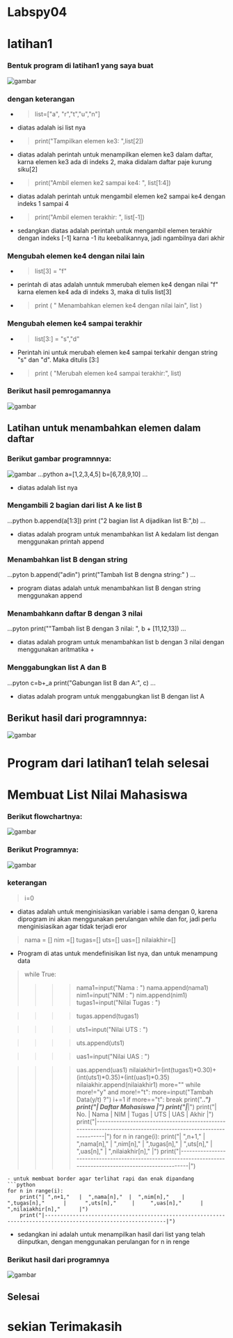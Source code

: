 # Labspy04
# latihan1
### Bentuk program di latihan1 yang saya buat
![gambar](ss/ss1.png)
### dengan keterangan 
- > list=["a", "r","t","u","n"]
- diatas adalah isi list nya
- > print("Tampilkan elemen ke3: ",list[2])
- diatas adalah perintah untuk menampilkan elemen ke3 dalam daftar, karna elemen ke3 ada di indeks 2, maka didalam daftar paje kurung siku[2]
- > print("Ambil elemen ke2 sampai ke4: ", list[1:4])
- diatas adalah perintah untuk mengambil elemen ke2 sampai ke4 dengan indeks 1 sampai 4
- > print("Ambil elemen terakhir: ", list[-1])
- sedangkan diatas adalah perintah untuk mengambil elemen terakhir dengan indeks [-1] karna -1 itu keebalikannya, jadi ngambilnya dari akhir
### Mengubah elemen ke4 dengan nilai lain
- > list[3] = "f" 
- perintah di atas adalah unntuk mmerubah elemen ke4 dengan nilai "f" karna elemen ke4 ada di indeks 3, maka di tulis list[3]
- > print ( " Menambahkan elemen ke4 dengan nilai lain", list )
### Mengubah elemen ke4 sampai terakhir
- > list[3:] = "s","d"
- Perintah ini untuk merubah elemen ke4 sampai terkahir dengan string "s" dan "d". Maka ditulis [3:]
- > print ( "Merubah elemen ke4 sampai terakhir:", list)
### Berikut hasil pemrogamannya
![gambar](ss/ss2.png)

## Latihan untuk menambahkan elemen dalam daftar 
### Berikut gambar programnnya:
![gambar](ss/ss3.png)
...python
a=[1,2,3,4,5]
b=[6,7,8,9,10]
...
- diatas adalah list nya
### Mengambili 2 bagian dari list A ke list B
...python
b.append(a[1:3])
print ("2 bagian list A dijadikan list B:",b)
...
- diatas adalah program untuk menambahkan list A kedalam list dengan menggunakan printah append
### Menambahkan list B dengan string
...pyton
b.append("adin")
print("Tambah list B dengna string:" )
...
- program diatas adalah untuk menambahkan list B dengan string menggunakan append
### Menambahkann daftar B dengan 3 nilai
...pyton
print(""Tambah list B dengan 3 nilai: ", b + [11,12,13])
...
- diatas adalah program untuk menambahkan list b dengan 3 nilai dengan menggunakan aritmatika +

### Menggabungkan list A dan B
...pyton
c=b+_a
print("Gabungan list B dan A:", c)
...
- diatas adalah program untuk menggabungkan list B dengan list A
## Berikut hasil dari programnnya:
![gambar](ss/ss4.png)
# Program dari latihan1 telah selesai


# Membuat List Nilai Mahasiswa
### Berikut flowchartnya:
![gambar](ss/fc.png)
### Berikut Programnya:
![gambar](ss/ss5.png)
### keterangan
> i=0
- diatas adalah untuk menginisiasikan variable i sama dengan 0, karena diprogram ini akan menggunakan perulangan while dan for, jadi perlu menginisiasikan agar tidak terjadi eror
> nama = []
> nim =[]
> tugas=[]
> uts=[]
> uas=[]
> nilaiakhir=[]
- Program di atas untuk mendefinisikan list nya, dan untuk menampung data
> while True:
>>>>nama1=input("Nama  : ")
>>>>nama.append(nama1)
>>>>nim1=input("NIM   : ")
>>>>nim.append(nim1)
>>>>tugas1=input("Nilai Tugas : ")
    
>>>>tugas.append(tugas1)
    
>>>>uts1=input("Nilai UTS : ")
    
>>>>uts.append(uts1)
    
>>>>uas1=input("Nilai UAS : ")
 
>>>>uas.append(uas1)
nilaiakhir1=(int(tugas1)*0.30)+(int(uts1)*0.35)+(int(uas1)*0.35)
    nilaiakhir.append(nilaiakhir1)
    more=""
    while more!="y" and more!="t":
        more=input("Tambah Data(y/t) ?")
    i+=1
    if more=="t":
        break
print("._____________________________________________________________________________________________________________.")
print("|                                             Daftar Mahasiswa                                                |")
print("|_____________________________________________________________________________________________________________|")
print("|  No.  |      Nama      |      NIM        |     Tugas      |      UTS      |      UAS      |      Akhir      |")
print("|-------------------------------------------------------------------------------------------------------------|")
for n in range(i):
    print("| ",n+1,"   |  ",nama[n],"  |  ",nim[n],"    |      ",tugas[n],"      |      ",uts[n],"     |     ",uas[n],"      |    ",nilaiakhir[n],"      |")
    print("|-------------------------------------------------------------------------------------------------------------|") 

```
- untuk membuat border agar terlihat rapi dan enak dipandang
```python
for n in range(i):
    print("| ",n+1,"   |  ",nama[n],"  |  ",nim[n],"    |      ",tugas[n],"      |      ",uts[n],"     |     ",uas[n],"      |    ",nilaiakhir[n],"      |")
    print("|-------------------------------------------------------------------------------------------------------------|")
```
- sedangkan ini adalah untuk menampilkan hasil dari list yang telah diinputkan, dengan menggunakan perulangan for n in renge
### Berikut hasil dari programnya
![gambar](ss/ss6.png)
## Selesai
# sekian Terimakasih 